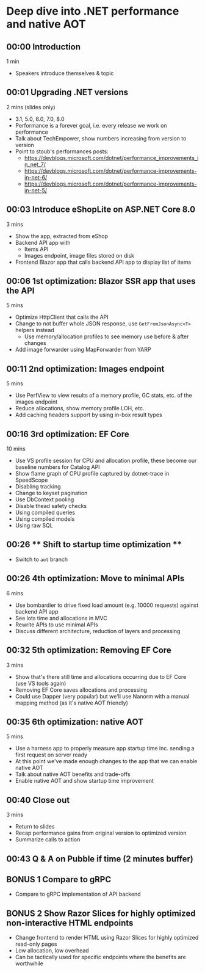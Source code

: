 # Deep dive into .NET performance and native AOT

## 00:00 Introduction

1 min

- Speakers introduce themselves & topic

## 00:01 Upgrading .NET versions

2 mins (slides only)

- 3.1, 5.0, 6.0, 7.0, 8.0
- Performance is a forever goal, i.e. every release we work on performance
- Talk about TechEmpower, show numbers increasing from version to version
- Point to stoub's performances posts:
  - https://devblogs.microsoft.com/dotnet/performance_improvements_in_net_7/
  - https://devblogs.microsoft.com/dotnet/performance-improvements-in-net-6/
  - https://devblogs.microsoft.com/dotnet/performance-improvements-in-net-5/

## 00:03 Introduce eShopLite on ASP.NET Core 8.0

3 mins

- Show the app, extracted from eShop
- Backend API app with
  - Items API
  - Images endpoint, image files stored on disk
- Frontend Blazor app that calls backend API app to display list of items

## 00:06 1st optimization: Blazor SSR app that uses the API

5 mins

- Optimize HttpClient that calls the API
- Change to not buffer whole JSON response, use `GetFromJsonAsync<T>` helpers instead
  - Use memory/allocation profiles to see memory use before & after changes
- Add image forwarder using MapForwarder from YARP

## 00:11 2nd optimization: Images endpoint

5 mins

- Use PerfView to view results of a memory profile, GC stats, etc. of the images endpoint
- Reduce allocations, show memory profile LOH, etc.
- Add caching headers support by using in-box result types

## 00:16 3rd optimization: EF Core

10 mins

- Use VS profile session for CPU and allocation profile, these become our baseline numbers for Catalog API
- Show flame graph of CPU profile captured by dotnet-trace in SpeedScope
- Disabling tracking
- Change to keyset pagination
- Use DbContext pooling
- Disable thead safety checks
- Using compiled queries
- Using compiled models
- Using raw SQL

## 00:26 ** Shift to startup time optimization **

- Switch to `aot` branch

## 00:26 4th optimization: Move to minimal APIs

6 mins

- Use bombardier to drive fixed load amount (e.g. 10000 requests) against backend API app
- See lots time and allocations in MVC
- Rewrite APIs to use minimal APIs
- Discuss different architecture, reduction of layers and processing

## 00:32 5th optimization: Removing EF Core

3 mins

- Show that's there still time and allocations occurring due to EF Core (use VS tools again)
- Removing EF Core saves allocations and processing
- Could use Dapper (very popular) but we'll use Nanorm with a manual mapping method (as it's native AOT friendly)

## 00:35 6th optimization: native AOT

5 mins

- Use a harness app to properly measure app startup time inc. sending a first request on server ready
- At this point we've made enough changes to the app that we can enable native AOT
- Talk about native AOT benefits and trade-offs
- Enable native AOT and show startup time improvement

## 00:40 Close out

3 mins

- Return to slides
- Recap performance gains from original version to optimized version
- Summarize calls to action

## 00:43 Q & A on Pubble if time (2 minutes buffer)

## BONUS 1 Compare to gRPC

- Compare to gRPC implementation of API backend

## BONUS 2 Show Razor Slices for highly optimized non-interactive HTML endpoints

- Change frontend to render HTML using Razor Slices for highly optimized read-only pages
- Low allocation, low overhead
- Can be tactically used for specific endpoints where the benefits are worthwhile
